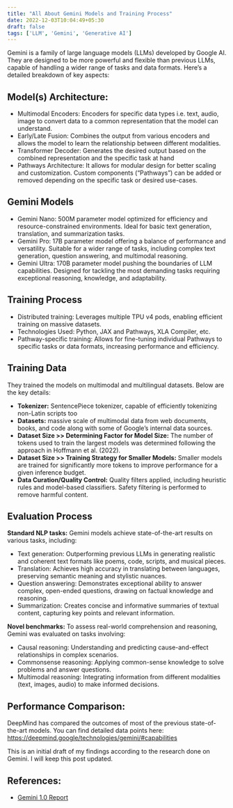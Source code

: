 ```yaml
---
title: "All About Gemini Models and Training Process"
date: 2022-12-03T10:04:49+05:30
draft: false
tags: ['LLM', 'Gemini', 'Generative AI'] 
---
```


Gemini is a family of large language models (LLMs) developed by Google AI. They are designed to be more powerful and flexible than previous LLMs, capable of handling a wider range of tasks and data formats. Here’s a detailed breakdown of key aspects:

## Model(s) Architecture:
- Multimodal Encoders: Encoders for specific data types i.e. text, audio, image to convert data to a common representation that the model can understand.
- Early/Late Fusion: Combines the output from various encoders and allows the model to learn the relationship between different modalities.
- Transformer Decoder: Generates the desired output based on the combined representation and the specific task at hand
- Pathways Architecture: It allows for modular design for better scaling and customization. Custom components (“Pathways”) can be added or removed depending on the specific task or desired use-cases.

## Gemini Models
- Gemini Nano: 500M parameter model optimized for efficiency and resource-constrained environments. Ideal for basic text generation, translation, and summarization tasks.
- Gemini Pro: 17B parameter model offering a balance of performance and versatility. Suitable for a wider range of tasks, including complex text generation, question answering, and multimodal reasoning.
- Gemini Ultra: 170B parameter model pushing the boundaries of LLM capabilities. Designed for tackling the most demanding tasks requiring exceptional reasoning, knowledge, and adaptability.

## Training Process
- Distributed training: Leverages multiple TPU v4 pods, enabling efficient training on massive datasets.
- Technologies Used: Python, JAX and Pathways, XLA Compiler, etc.
- Pathway-specific training: Allows for fine-tuning individual Pathways to specific tasks or data formats, increasing performance and efficiency.

## Training Data
They trained the models on multimodal and multilingual datasets. Below are the key details:

- **Tokenizer:** SentencePiece tokenizer, capable of efficiently tokenizing non-Latin scripts too
- **Datasets:** massive scale of multimodal data from web documents, books, and code along with some of Google’s internal data sources.
- **Dataset Size >> Determining Factor for Model Size:** The number of tokens used to train the largest models was determined following the approach in Hoffmann et al. (2022).
- **Dataset Size >> Training Strategy for Smaller Models:** Smaller models are trained for significantly more tokens to improve performance for a given inference budget.
- **Data Curation/Quality Control:** Quality filters applied, including heuristic rules and model-based classifiers. Safety filtering is performed to remove harmful content.

## Evaluation Process
**Standard NLP tasks:** Gemini models achieve state-of-the-art results on various tasks, including:

- Text generation: Outperforming previous LLMs in generating realistic and coherent text formats like poems, code, scripts, and musical pieces.
- Translation: Achieves high accuracy in translating between languages, preserving semantic meaning and stylistic nuances.
- Question answering: Demonstrates exceptional ability to answer complex, open-ended questions, drawing on factual knowledge and reasoning.
- Summarization: Creates concise and informative summaries of textual content, capturing key points and relevant information.

**Novel benchmarks:** To assess real-world comprehension and reasoning, Gemini was evaluated on tasks involving:

- Causal reasoning: Understanding and predicting cause-and-effect relationships in complex scenarios.
- Commonsense reasoning: Applying common-sense knowledge to solve problems and answer questions.
- Multimodal reasoning: Integrating information from different modalities (text, images, audio) to make informed decisions.

## Performance Comparison:
DeepMind has compared the outcomes of most of the previous state-of-the-art models. You can find detailed data points here: https://deepmind.google/technologies/gemini/#capabilities

This is an initial draft of my findings according to the research done on Gemini. I will keep this post updated.

## References:
- [Gemini 1.0 Report](https://storage.googleapis.com/deepmind-media/gemini/gemini_1_report.pdf)